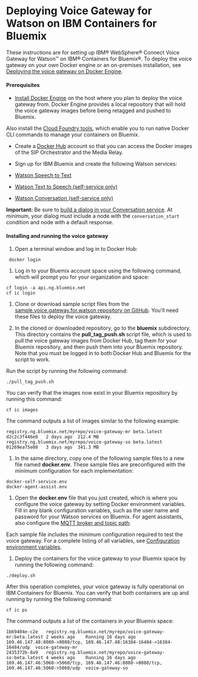 # Deploying Voice Gateway for Watson on IBM Containers for Bluemix

These instructions are for setting up IBM&reg; WebSphere&reg; Connect Voice Gateway for Watson&trade; on IBM&reg; Containers for Bluemix&reg;. To deploy the voice gateway on your own Docker engine or an on-premises installation, see [Deploying the voice gateway on Docker Engine](deploydocker.md).

#### Prerequisites

* [Install Docker Engine](https://docs.docker.com/engine/installation/) on the host where you plan to deploy the voice gateway from. Docker Engine provides a local repository that will hold the voice gateway images before being retagged and pushed to Bluemix.

 Also install the [Cloud Foundry tools](https://console.ng.bluemix.net/docs/containers/container_cli_cfic_install.html), which enable you to run native Docker CLI commands to manage your containers on Bluemix.

* Create a [Docker Hub](https://hub.docker.com/) account so that you can access the Docker images of the SIP Orchestrator and the Media Relay.

* Sign up for IBM Bluemix and create the following Watson services:
 * [Watson Speech to Text](https://console.ng.bluemix.net/catalog/services/speech-to-text)
 * [Watson Text to Speech (self-service only)](https://console.ng.bluemix.net/catalog/services/text-to-speech)
 * [Watson Conversation (self-service only)](https://console.ng.bluemix.net/catalog/services/conversation)

 **Important:** Be sure to [build a dialog in your Conversation service](https://www.ibm.com/watson/developercloud/doc/conversation/dialog-build.html). At minimum, your dialog must include a node with the `conversation_start` condition and node with a default response.

#### Installing and running the voice gateway

 1. Open a terminal window and log in to Docker Hub:

 ```
  docker login
 ```
 1. Log in to your Bluemix account space using the following command, which will prompt you for your organization and space:

 ```
 cf login -a api.ng.bluemix.net
 cf ic login
 ```

 1. Clone or download sample script files from the [sample.voice.gateway.for.watson repository on GitHub](https://github.com/WASdev/sample.voice.gateway.for.watson). You'll need these files to deploy the voice gateway.

 1. In the cloned or downloaded repository, go to the **bluemix** subdirectory. This directory contains the **pull_tag_push.sh** script file, which is used to pull the voice gateway images from Docker Hub, tag them for your Bluemix repository, and then push them into your Bluemix repository. Note that you must be logged in to both Docker Hub and Bluemix for the script to work.

 Run the script by running the following command:

 ```
 ./pull_tag_push.sh
 ```
You can verify that the images now exist in your Bluemix repository by running this command:

 ```
 cf ic images
 ```
The command outputs a list of images similar to the following example:

 ```
 registry.ng.bluemix.net/myrepo/voice-gateway-mr beta.latest  d2c2c3f446e8   2 days ago  212.4 MB
 registry.ng.bluemix.net/myrepo/voice-gateway-so beta.latest  01269ea75e08   3 days ago  341.3 MB
 ```
 1. In the same directory, copy one of the following sample files to a new file named **docker.env**. These sample files are preconfigured with the minimum configuration for each implementation:
 ```
 docker-self-service.env
 docker-agent-assist.env
 ```

 1. Open the **docker.env** file that you just created, which is where you configure the voice gateway by setting Docker environment variables. Fill in any blank configuration variables, such as the user name and password for your Watson services on Bluemix. For agent assistants, also configure the [MQTT broker and topic path](rttconfig.md).

 Each sample file includes the minimum configuration required to test the voice gateway. For a complete listing of all variables, see [Configuration environment variables](config.md).

 1. Deploy the containers for the voice gateway to your Bluemix space by running the following command:

 ```
 ./deploy.sh
 ```
 After this operation completes,  your voice gateway is fully operational on IBM Containers for Bluemix. You can verify that both containers are up and running by running the following command:

 ```
 cf ic ps
 ```
The command outputs a list of the containers in your Bluemix space:

 ```
1b69404e-c2e   registry.ng.bluemix.net/myrepo/voice-gateway-mr:beta.latest 2 weeks ago    Running 16 days ago   169.46.147.48:8080->8080/tcp, 169.46.147.48:16384-16484->16384-16484/udp  voice-gateway-mr
2435372b-8a9   registry.ng.bluemix.net/myrepo/voice-gateway-so:beta.latest 4 weeks ago    Running 16 days ago   169.46.147.46:5060->5060/tcp, 169.46.147.46:8080->8080/tcp, 169.46.147.46:5060->5060/udp  voice-gateway-so
```
